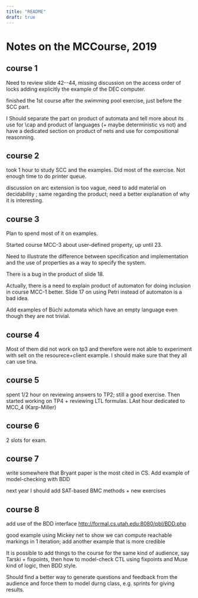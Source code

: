 ```yaml
---
title: "README" 
draft: true
---
```

# Notes on the MCCourse, 2019

## course 1

Need to review slide 42--44, missing discussion on the access order of locks
adding explicitly the example of the DEC computer.

finished the 1st course after the swimming pool exercise, just before the SCC
part.

I Should separate the part on product of automata and tell more about its use
for \cap and product of languages (+ maybe deterministic vs not) and have a
dedicated section on product of nets and use for compositional reasonning.

## course 2

took 1 hour to study SCC and the examples. Did most of the exercise. Not enough time to do printer queue.

discussion on arc extension is too vague, need to add material on decidability ;
same regarding the product; need a better explanation of why it is interesting.

## course 3

Plan to spend most of it on examples.

Started course MCC-3 about user-defined property, up until 23.

Need to illustrate the difference between specification and implementation and
the use of properties as a way to specify the system.

There is a bug in the product of slide 18.

Actually, there is a need to explain product of automaton for doing inclusion in
course MCC-1 better. Slide 17 on using Petri instead of automaton is a bad idea.

Add examples of Büchi automata which have an empty language even though they are
not trivial.

## course 4

Most of them did not work on tp3 and therefore were not able to experiment with
selt on the resourece+client example. I should make sure that they all can use tina.

## course 5

spent 1/2 hour on reviewing answers to TP2; still a good exercise. Then started working on TP4 + reviewing LTL formulas. LAst hour dedicated to MCC_4 (Karp-Miller)

## course 6

2 slots for exam.

## course 7

write somewhere that Bryant paper is the most cited in CS. Add example of model-checking with BDD

next year I should add SAT-based BMC methods + new exercises

## course 8

add use of the BDD interface <http://formal.cs.utah.edu:8080/pbl/BDD.php>

good example using Mickey net to show we can compute reachable markings in 1
iteration; add another example that is more credible

It is possible to add things to the course for the same kind of audience, say
Tarski + fixpoints, then how to model-check CTL using fixpoints and Muse kind of
logic, then BDD style.

Should find a better way to generate questions and feedback from the audience
and force them to model durng class, e.g. sprints for giving results.
